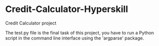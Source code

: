 # Credit-Calculator-Hyperskill
Credit Calculator project

The test.py file is the final task of this project, you have to run a Python script in the command line interface using the 'argparse' package.
